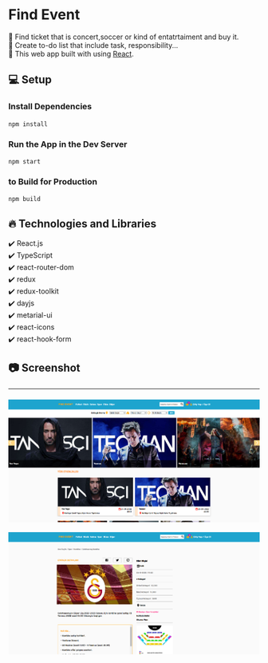 # Find Event

🔸 Find ticket that is concert,soccer or kind of entatrtaiment and buy it. <br>
🔸 Create to-do list that include task, responsibility... <br>
🔸 This web app built with using [React](https://reactjs.org/). <br>

## 💻 Setup <br>

### Install Dependencies

```
npm install
```

### Run the App in the Dev Server

```
npm start
```

### to Build for Production

```
npm build
```

## 🔥 Technologies and Libraries <br>

✔️ React.js <br>
✔️ TypeScript <br>
✔️ react-router-dom <br>
✔️ redux <br>
✔️ redux-toolkit <br>
✔️ dayjs <br>
✔️ metarial-ui <br>
✔️ react-icons <br>
✔️ react-hook-form <br>

## 📷 Screenshot <hr>

<img src="./src/screenshot/find-1.png">
<br>
<br>
<img src="./src/screenshot/find-2.png">
